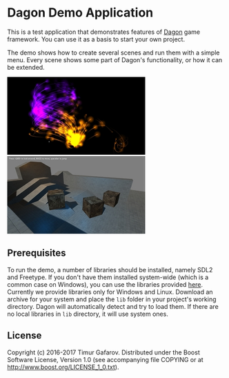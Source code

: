 Dagon Demo Application
======================
This is a test application that demonstrates features of [Dagon](https://github.com/gecko0307/dagon) game framework. You can use it as a basis to start your own project.

The demo shows how to create several scenes and run them with a simple menu. Every scene shows some part of Dagon's functionality, or how it can be extended.

[![Screenshot1](/screenshots/particles.jpg)](/screenshots/particles.jpg)
[![Screenshot2](/screenshots/firstperson.jpg)](/screenshots/firstperson.jpg)

Prerequisites
-------------
To run the demo, a number of libraries should be installed, namely SDL2 and Freetype. If you don't have them installed system-wide (which is a common case on Windows), you can use the libraries provided [here](https://github.com/gecko0307/dagon/releases/tag/v0.0.2). Currently we provide libraries only for Windows and Linux. Download an archive for your system and place the `lib` folder in your project's working directory. Dagon will automatically detect and try to load them. If there are no local libraries in `lib` directory, it will use system ones.

License
-------
Copyright (c) 2016-2017 Timur Gafarov. Distributed under the Boost Software License, Version 1.0 (see accompanying file COPYING or at http://www.boost.org/LICENSE_1_0.txt).

